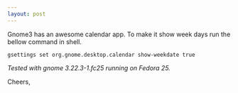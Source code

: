 ```yaml
---
layout: post
---
```


Gnome3 has an awesome calendar app. To make it show week days run the
bellow command in shell.

```
gsettings set org.gnome.desktop.calendar show-weekdate true
```

_Tested with gnome 3.22.3-1.fc25 running on Fedora 25._


Cheers,
